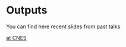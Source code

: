 # Outputs

You can find here recent slides from past talks

 [at CNES](https://github.com/user/repo/blob/branch/MDO_15-10-18_CNES.pdf)


